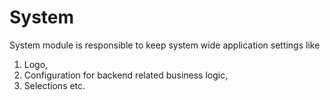 # System

System module is responsible to keep system wide application settings like

1. Logo,
2. Configuration for backend related business logic,
3. Selections etc.
